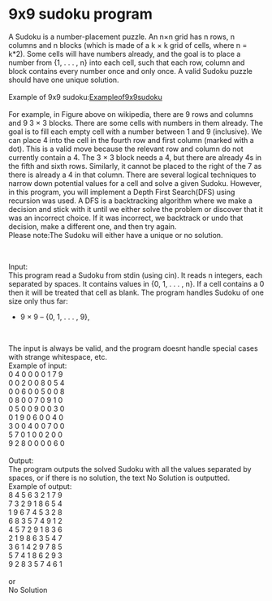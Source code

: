 <h1>9x9 sudoku program</h1>
<p>A Sudoku is a number-placement puzzle. An n×n grid has n rows, n columns and n blocks (which is made of
a k × k grid of cells, where n = k*2). Some cells will have numbers already, and the goal is to place a number
from {1, . . . , n} into each cell, such that each row, column and block contains every number once and only
once. A valid Sudoku puzzle should have one unique solution.
</br></br>
Example of 9x9 sudoku:<a href="https://en.wikipedia.org/wiki/Sudoku">Exampleof9x9sudoku</a> </br></br>
For example, in Figure above on wikipedia, there are 9 rows and columns and 9 3 × 3 blocks. There are some cells with
numbers in them already. The goal is to fill each empty cell with a number between 1 and 9 (inclusive). We can
place 4 into the cell in the fourth row and first column (marked with a dot). This is a valid move because the
relevant row and column do not currently contain a 4. The 3 × 3 block needs a 4, but there are already 4s in the
fifth and sixth rows. Similarly, it cannot be placed to the right of the 7 as there is already a 4 in that column.
There are several logical techniques to narrow down potential values for a cell and solve a given Sudoku.
However, in this program, you will implement a Depth First Search(DFS) using recursion was used. A DFS is a backtracking
algorithm where we make a decision and stick with it until we either solve the problem or discover that it was
an incorrect choice. If it was incorrect, we backtrack or undo that decision, make a different one, and then try
again. </br>
Please note:The Sudoku will either have a unique or no solution.</p>
</br>
<p>
Input:</br>
This program read a Sudoku from stdin (using cin). It reads n integers, each separated by
spaces. It contains values in {0, 1, . . . , n}. If a cell contains a 0 then it will be treated that cell as blank. The program handles Sudoku of one size only thus far:
  <ul>
<li> 9 × 9 – {0, 1, . . . , 9},</li>
  </ul>
</br>

The input is always be valid, and the program doesnt handle special cases with strange whitespace, etc.
</br>
Example of input:</br>
0 4 0 0 0 0 1 7 9</br>
0 0 2 0 0 8 0 5 4</br>
0 0 6 0 0 5 0 0 8</br>
0 8 0 0 7 0 9 1 0</br>
0 5 0 0 9 0 0 3 0</br>
0 1 9 0 6 0 0 4 0</br>
3 0 0 4 0 0 7 0 0</br>
5 7 0 1 0 0 2 0 0</br>
9 2 8 0 0 0 0 6 0</br>
</br>
Output:</br>
The program outputs the solved Sudoku with all the values separated by spaces, or if there is no solution, the text No Solution is outputted.
</br>Example of output:</br>
8 4 5 6 3 2 1 7 9</br>
7 3 2 9 1 8 6 5 4</br>
1 9 6 7 4 5 3 2 8</br>
6 8 3 5 7 4 9 1 2</br>
4 5 7 2 9 1 8 3 6</br>
2 1 9 8 6 3 5 4 7</br>
3 6 1 4 2 9 7 8 5</br>
5 7 4 1 8 6 2 9 3</br>
9 2 8 3 5 7 4 6 1</br>
</br> or </br>No Solution




  
</p>
